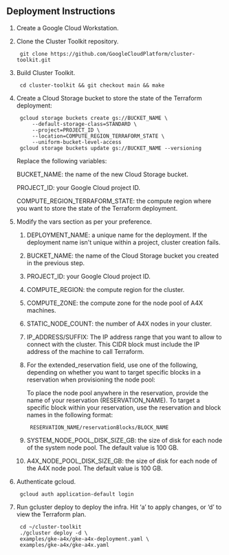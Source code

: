 ## Deployment Instructions

1. Create a Google Cloud Workstation.
1. Clone the Cluster Toolkit repository.

        git clone https://github.com/GoogleCloudPlatform/cluster-toolkit.git
1. Build Cluster Toolkit.

        cd cluster-toolkit && git checkout main && make
1. Create a Cloud Storage bucket to store the state of the Terraform deployment:

        gcloud storage buckets create gs://BUCKET_NAME \
            --default-storage-class=STANDARD \
            --project=PROJECT_ID \
            --location=COMPUTE_REGION_TERRAFORM_STATE \
            --uniform-bucket-level-access
        gcloud storage buckets update gs://BUCKET_NAME --versioning
    Replace the following variables:

    BUCKET_NAME: the name of the new Cloud Storage bucket.

    PROJECT_ID: your Google Cloud project ID.

    COMPUTE_REGION_TERRAFORM_STATE: the compute region where you want to store the state of the Terraform deployment.
1. Modify the vars section as per your preference.
    1. DEPLOYMENT_NAME: a unique name for the deployment. If the deployment name isn't unique within a project, cluster creation fails.
    1. BUCKET_NAME: the name of the Cloud Storage bucket you created in the previous step.
    1. PROJECT_ID: your Google Cloud project ID.
    1. COMPUTE_REGION: the compute region for the cluster.
    1. COMPUTE_ZONE: the compute zone for the node pool of A4X machines.
    1. STATIC_NODE_COUNT: the number of A4X nodes in your cluster.
    1. IP_ADDRESS/SUFFIX: The IP address range that you want to allow to connect with the cluster. This CIDR block must include the IP address of the machine to call Terraform.
    1. For the extended_reservation field, use one of the following, depending on whether you want to target specific blocks in a reservation when provisioning the node pool:

        To place the node pool anywhere in the reservation, provide the name of your reservation (RESERVATION_NAME).
        To target a specific block within your reservation, use the reservation and block names in the following format:

            RESERVATION_NAME/reservationBlocks/BLOCK_NAME
    1. SYSTEM_NODE_POOL_DISK_SIZE_GB: the size of disk for each node of the system node pool. The default value is 100 GB.
    1. A4X_NODE_POOL_DISK_SIZE_GB: the size of disk for each node of the A4X node pool. The default value is 100 GB.
1. Authenticate gcloud.

        gcloud auth application-default login
1. Run gcluster deploy to deploy the infra. Hit ‘a’ to apply changes, or ‘d’ to view the Terraform plan.

        cd ~/cluster-toolkit
        ./gcluster deploy -d \
        examples/gke-a4x/gke-a4x-deployment.yaml \
        examples/gke-a4x/gke-a4x.yaml

